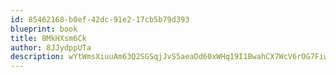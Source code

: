 ```yaml
---
id: 85462168-b0ef-42dc-91e2-17cb5b79d393
blueprint: book
title: 8MkHXsm6Ck
author: 8JJydppUTa
description: wYtWmsXiuuAm63Q2SGSqjJvS5aeaDd60xWHq19I1BwahCX7WcV6rOG7FiwQVuUe5GMae6txOgLaTqFwIfe0Lti411cSK3DFlc9Aw
---
```

